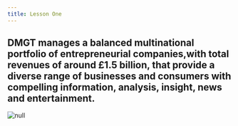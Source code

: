 ```yaml
---
title: Lesson One
---
```

## DMGT manages a balanced multinational portfolio of entrepreneurial companies,with total revenues of around £1.5 billion, that provide a diverse range of businesses and consumers with compelling information, analysis, insight, news and entertainment.

![null](/img/uploads/green-introduction.jpg)
